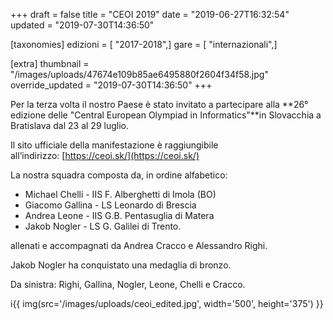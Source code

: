 +++
draft = false
title = "CEOI 2019"
date = "2019-06-27T16:32:54"
updated = "2019-07-30T14:36:50"

[taxonomies]
edizioni = [ "2017-2018",]
gare = [ "internazionali",]

[extra]
thumbnail = "/images/uploads/47674e109b85ae6495880f2604f34f58.jpg"
override_updated = "2019-07-30T14:36:50"
+++

Per la terza volta il nostro Paese è stato invitato a partecipare alla **26° edizione delle "Central European Olympiad in Informatics"**in Slovacchia a Bratislava dal 23 al 29 luglio.

<!-- more -->

Il sito ufficiale della manifestazione è raggiungibile all’indirizzo: [https://ceoi.sk/](https://ceoi.sk/)

La nostra squadra composta da, in ordine alfabetico:

- Michael Chelli - IIS F. Alberghetti di Imola (BO)
- Giacomo Gallina - LS Leonardo di Brescia
- Andrea Leone - IIS G.B. Pentasuglia di Matera
- Jakob Nogler - LS G. Galilei di Trento.

allenati e accompagnati da Andrea Cracco e Alessandro Righi.

Jakob Nogler ha conquistato una medaglia di bronzo.

Da sinistra: Righi, Gallina, Nogler, Leone, Chelli e Cracco.

i{{ img(src='/images/uploads/ceoi_edited.jpg', width='500', height='375') }}
